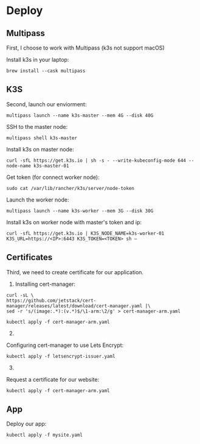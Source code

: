 # Deploy

## Multipass

First, I choose to work with Multipass (k3s not support macOS)

Install k3s in your laptop:

```
brew install --cask multipass
```

## K3S

Second, launch our enviorment:

```
multipass launch --name k3s-master --mem 4G --disk 40G

```
SSH to the master node:

```
multipass shell k3s-master

```
Install k3s on master node:
```
curl -sfL https://get.k3s.io | sh -s - --write-kubeconfig-mode 644 --node-name k3s-master-01
```
Get token (for connect worker node):
```
sudo cat /var/lib/rancher/k3s/server/node-token
```
Launch the worker node:
```
multipass launch --name k3s-worker --mem 3G --disk 30G
```
Install k3s on worker node with master's token and ip:
```
curl -sfL https://get.k3s.io | K3S_NODE_NAME=k3s-worker-01 K3S_URL=https://<IP>:6443 K3S_TOKEN=<TOKEN> sh –
```


## Certificates

Third, we need to create certificate for our application.

1. Installing cert-manager:
```
curl -sL \
https://github.com/jetstack/cert-manager/releases/latest/download/cert-manager.yaml |\
sed -r 's/(image:.*):(v.*)$/\1-arm:\2/g' > cert-manager-arm.yaml
```
```
kubectl apply -f cert-manager-arm.yaml
```
2.
Configuring cert-manager to use Lets Encrypt:
```
kubectl apply -f letsencrypt-issuer.yaml
```
3.
Request a certificate for our website:
```
kubectl apply -f cert-manager-arm.yaml
```

## App
Deploy our app:

```
kubectl apply -f mysite.yaml
```












